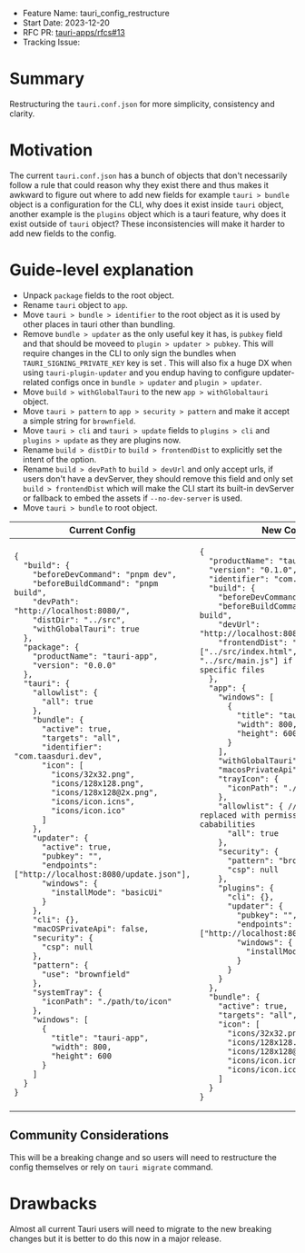 - Feature Name: tauri_config_restructure
- Start Date: 2023-12-20
- RFC PR: [tauri-apps/rfcs#13](https://github.com/tauri-apps/rfcs/pull/13)
- Tracking Issue: 

# Summary

Restructuring the `tauri.conf.json` for more simplicity, consistency and clarity.

# Motivation

The current `tauri.conf.json` has a bunch of objects that don't necessarily follow a rule that could reason why they exist there and thus makes it awkward to figure out where to add new fields
for example `tauri > bundle` object is a configuration for the CLI, why does it exist inside `tauri` object, another example is the `plugins` object which is a tauri feature, why does it exist outside of `tauri` object? 
These inconsistencies will make it harder to add new fields to the config. 

# Guide-level explanation

- Unpack `package` fields to the root object.
- Rename `tauri` object to `app`.
- Move `tauri > bundle > identifier` to the root object as it is used by other places in tauri other than bundling.
- Remove `bundle > updater` as the only useful key it has, is `pubkey` field and that should be moveed to `plugin > updater > pubkey`.
  This will require changes in the CLI to only sign the bundles when `TAURI_SIGNING_PRIVATE_KEY` key is set .
  This will also fix a huge DX when using `tauri-plugin-updater` and you endup having to configure updater-related configs once in `bundle > updater` and `plugin > updater`.
- Move `build > withGlobalTauri` to the new `app > withGlobaltauri` object.
- Move `tauri > pattern` to `app > security > pattern` and make it accept a simple string for `brownfield`.
- Move `tauri > cli` and `tauri > update` fields to `plugins > cli` and `plugins > update` as they are plugins now.
- Rename `build > distDir` to `build > frontendDist` to explicitly set the intent of the option.
- Rename `build > devPath` to `build > devUrl` and only accept urls,
  if users don't have a devServer, they should remove this field and only set `build > frontendDist` which will make the CLI
  start its built-in devServer or fallback to embed the assets if `--no-dev-server` is used.
- Move `tauri > bundle` to root object.

<table>
<thead>
  <tr>
    <th>Current Config</th>
    <th>New Config</th>
  </tr>
</thead>
<tbody>
  <tr>
  <td>

```jsonc
{
  "build": {
    "beforeDevCommand": "pnpm dev",
    "beforeBuildCommand": "pnpm build",
    "devPath": "http://localhost:8080/",
    "distDir": "../src",
    "withGlobalTauri": true
  },
  "package": {
    "productName": "tauri-app",
    "version": "0.0.0"
  },
  "tauri": {
    "allowlist": {
      "all": true
    },
    "bundle": {
      "active": true,
      "targets": "all",
      "identifier": "com.taasduri.dev",
      "icon": [
        "icons/32x32.png",
        "icons/128x128.png",
        "icons/128x128@2x.png",
        "icons/icon.icns",
        "icons/icon.ico"
      ]
    },
    "updater": {
      "active": true,
      "pubkey": "",
      "endpoints": ["http://localhost:8080/update.json"],
      "windows": {
        "installMode": "basicUi"
      }
    },
    "cli": {},
    "macOSPrivateApi": false,
    "security": {
      "csp": null
    },
    "pattern": {
      "use": "brownfield"
    },
    "systemTray": {
      "iconPath": "./path/to/icon"
    },
    "windows": [
      {
        "title": "tauri-app",
        "width": 800,
        "height": 600
      }
    ]
  }
}
```

</td>
<td>

```jsonc
{
  "productName": "tauri-app",
  "version": "0.1.0",
  "identifier": "com.tauri.dev",
  "build": {
    "beforeDevCommand": "pnpm dev",
    "beforeBuildCommand": "pnpm build",
    "devUrl": "http://localhost:8080/",
    "frontendDist": "../src" // or ["../src/index.html", "../src/main.js"] if need to include specific files
  },
  "app": {
    "windows": [
      {
        "title": "tauri-app",
        "width": 800,
        "height": 600
      }
    ],
    "withGlobalTauri": true,
    "macosPrivateApi": false,
    "trayIcon": {
      "iconPath": "./path/to/icon"
    },
    "allowlist": { // soon to be replaced with permissions and cababilities
      "all": true
    },
    "security": {
      "pattern": "brownfield",
      "csp": null
    },
    "plugins": {
      "cli": {},
      "updater": {
        "pubkey": "",
        "endpoints": ["http://localhost:8080/update.json"],
        "windows": {
          "installMode": "basicUi"
        }
      }
    }
  },
  "bundle": {
    "active": true,
    "targets": "all",
    "icon": [
      "icons/32x32.png",
      "icons/128x128.png",
      "icons/128x128@2x.png",
      "icons/icon.icns",
      "icons/icon.ico"
    ]
  }
}
```

</td>
  </tr>
</tbody>
</table>

## Community Considerations

This will be a breaking change and so users will need to restructure the config themselves or rely on `tauri migrate` command.

# Drawbacks

Almost all current Tauri users will need to migrate to the new breaking changes but it is better to do this now in a major release.
